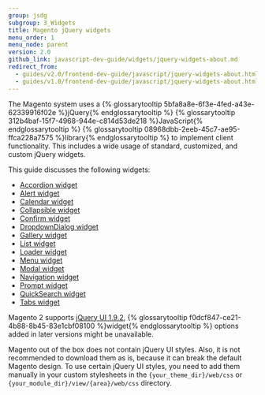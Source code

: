 ```yaml
---
group: jsdg
subgroup: 3_Widgets
title: Magento jQuery widgets
menu_order: 1
menu_node: parent
version: 2.0
github_link: javascript-dev-guide/widgets/jquery-widgets-about.md
redirect_from:
  - guides/v2.0/frontend-dev-guide/javascript/jquery-widgets-about.html
  - guides/v1.0/frontend-dev-guide/javascript/jquery-widgets-about.html
---
```


The Magento system uses a {% glossarytooltip 5bfa8a8e-6f3e-4fed-a43e-62339916f02e %}jQuery{% endglossarytooltip %} {% glossarytooltip 312b4baf-15f7-4968-944e-c814d53de218 %}JavaScript{% endglossarytooltip %} {% glossarytooltip 08968dbb-2eeb-45c7-ae95-ffca228a7575 %}library{% endglossarytooltip %} to implement client functionality. This includes a wide usage of standard, customized, and custom jQuery widgets.

This guide discusses the following widgets:
<ul>
<li><a href="{{ page.baseurl }}/javascript-dev-guide/widgets/widget_accordion.html" target="_blank">Accordion widget</a> </li>
<li><a href="{{ page.baseurl }}/javascript-dev-guide/widgets/widget_alert.html" target="_blank">Alert widget</a> </li>
<li><a href="{{ page.baseurl }}/javascript-dev-guide/widgets/widget_calendar.html" target="_blank">Calendar widget</a></li>
<li><a href="{{ page.baseurl }}/javascript-dev-guide/widgets/widget_collapsible.html" target="_blank">Collapsible widget</a></li>
<li><a href="{{ page.baseurl }}/javascript-dev-guide/widgets/widget_confirm.html" target="_blank">Confirm widget</a></li>
<li><a href="{{ page.baseurl }}/javascript-dev-guide/widgets/widget_dialog.html" target="_blank">DropdownDialog widget</a></li>
<li><a href="{{ page.baseurl }}/javascript-dev-guide/widgets/widget_gallery.html" target="_blank">Gallery widget</a></li>
<li><a href="{{ page.baseurl }}/javascript-dev-guide/widgets/widget_list.html" target="_blank">List widget</a></li>
<li><a href="{{ page.baseurl }}/javascript-dev-guide/widgets/widget_loader.html" target="_blank">Loader widget</a></li>
<li><a href="{{ page.baseurl }}/javascript-dev-guide/widgets/widget_menu.html" target="_blank">Menu widget</a></li>
<li><a href="{{ page.baseurl }}/javascript-dev-guide/widgets/widget_modal.html" target="_blank">Modal widget</a></li>
<li><a href="{{ page.baseurl }}/javascript-dev-guide/widgets/widget_navigation.html" target="_blank">Navigation widget</a></li>
<li><a href="{{ page.baseurl }}/javascript-dev-guide/widgets/widget_prompt.html" target="_blank">Prompt widget</a></li>
<li><a href="{{ page.baseurl }}/javascript-dev-guide/widgets/widget_quickSearch.html" target="_blank">QuickSearch widget</a></li>
<li><a href="{{ page.baseurl }}/javascript-dev-guide/widgets/widget_tabs.html" target="_blank">Tabs widget</a></li>

</ul>


<div class="bs-callout bs-callout-info" id="info">
  <p>Magento 2 supports <a href="http://blog.jqueryui.com/2012/11/jquery-ui-1-9-2/" target="_blank">jQuery UI 1.9.2</a>, {% glossarytooltip f0dcf847-ce21-4b88-8b45-83e1cbf08100 %}widget{% endglossarytooltip %} options added in later versions might be unavailable.</p>
</div>

<div class="bs-callout bs-callout-info" id="info">
  <p>Magento out of the box does not contain jQuery UI styles. Also, it is not recommended to download them as is, because it can break the default Magento design. To use certain jQuery UI styles, you need to add them manually in your custom stylesheets in the <code>{your_theme_dir}/web/css</code> or <code>{your_module_dir}/view/{area}/web/css</code> directory.</p>
</div>
